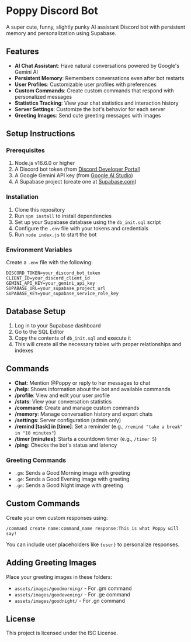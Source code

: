 # Poppy Discord Bot

A super cute, funny, slightly punky AI assistant Discord bot with persistent memory and personalization using Supabase.

## Features

- **AI Chat Assistant**: Have natural conversations powered by Google's Gemini AI
- **Persistent Memory**: Remembers conversations even after bot restarts
- **User Profiles**: Customizable user profiles with preferences
- **Custom Commands**: Create custom commands that respond with personalized messages
- **Statistics Tracking**: View your chat statistics and interaction history
- **Server Settings**: Customize the bot's behavior for each server
- **Greeting Images**: Send cute greeting messages with images

## Setup Instructions

### Prerequisites

1. Node.js v16.6.0 or higher
2. A Discord bot token (from [Discord Developer Portal](https://discord.com/developers/applications))
3. A Google Gemini API key (from [Google AI Studio](https://ai.google.dev/))
4. A Supabase project (create one at [Supabase.com](https://supabase.com/))

### Installation

1. Clone this repository
2. Run `npm install` to install dependencies
3. Set up your Supabase database using the `db_init.sql` script
4. Configure the `.env` file with your tokens and credentials
5. Run `node index.js` to start the bot

### Environment Variables

Create a `.env` file with the following:

```
DISCORD_TOKEN=your_discord_bot_token
CLIENT_ID=your_discord_client_id
GEMINI_API_KEY=your_gemini_api_key
SUPABASE_URL=your_supabase_project_url
SUPABASE_KEY=your_supabase_service_role_key
```

## Database Setup

1. Log in to your Supabase dashboard
2. Go to the SQL Editor
3. Copy the contents of `db_init.sql` and execute it
4. This will create all the necessary tables with proper relationships and indexes

## Commands

- **Chat**: Mention @Poppy or reply to her messages to chat
- **/help**: Shows information about the bot and available commands
- **/profile**: View and edit your user profile
- **/stats**: View your conversation statistics
- **/command**: Create and manage custom commands
- **/memory**: Manage conversation history and export chats
- **/settings**: Server configuration (admin only)
- **/remind [task] in [time]**: Set a reminder (e.g., `/remind "take a break" in "10 minutes"`)
- **/timer [minutes]**: Starts a countdown timer (e.g., `/timer 5`)
- **/ping**: Checks the bot's status and latency

### Greeting Commands

- `.gm`: Sends a Good Morning image with greeting
- `.ge`: Sends a Good Evening image with greeting
- `.gn`: Sends a Good Night image with greeting

## Custom Commands

Create your own custom responses using:
```
/command create name:command_name response:This is what Poppy will say!
```

You can include user placeholders like `{user}` to personalize responses.

## Adding Greeting Images

Place your greeting images in these folders:
- `assets/images/goodmorning/` - For .gm command
- `assets/images/goodevening/` - For .ge command
- `assets/images/goodnight/` - For .gn command

## License

This project is licensed under the ISC License.
